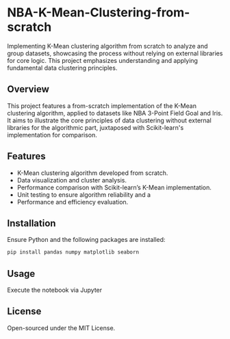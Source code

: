 # NBA-K-Mean-Clustering-from-scratch
Implementing K-Mean clustering algorithm from scratch to analyze and group datasets, showcasing the process without relying on external libraries for core logic. This project emphasizes understanding and applying fundamental data clustering principles.

## Overview
This project features a from-scratch implementation of the K-Mean clustering algorithm, applied to datasets like NBA 3-Point Field Goal and Iris. It aims to illustrate the core principles of data clustering without external libraries for the algorithmic part, juxtaposed with Scikit-learn's implementation for comparison.

## Features
- K-Mean clustering algorithm developed from scratch.
- Data visualization and cluster analysis.
- Performance comparison with Scikit-learn’s K-Mean implementation.
- Unit testing to ensure algorithm reliability and a
- Performance and efficiency evaluation.

## Installation
Ensure Python and the following packages are installed:
```bash
pip install pandas numpy matplotlib seaborn
```
## Usage
Execute the notebook via Jupyter

## License
Open-sourced under the MIT License.
